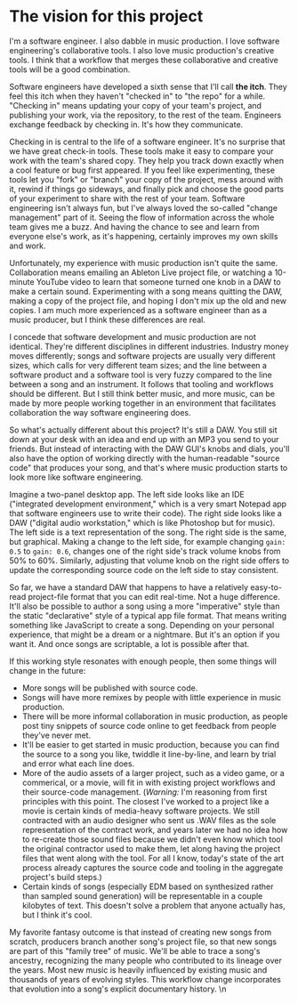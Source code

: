 # The vision for this project

I'm a software engineer. I also dabble in music production. I love software
engineering's collaborative tools. I also love music production's creative
tools. I think that a workflow that merges these collaborative and creative
tools will be a good combination.

Software engineers have developed a sixth sense that I'll call **the itch**.
They feel this itch when they haven't "checked in" to "the repo" for a while.
"Checking in" means updating your copy of your team's project, and publishing
your work, via the repository, to the rest of the team. Engineers exchange
feedback by checking in. It's how they communicate.

Checking in is central to the life of a software engineer. It's no surprise that
we have great check-in tools. These tools make it easy to compare your work with
the team's shared copy. They help you track down exactly when a cool feature or
bug first appeared. If you feel like experimenting, these tools let you "fork"
or "branch" your copy of the project, mess around with it, rewind if things go
sideways, and finally pick and choose the good parts of your experiment to share
with the rest of your team. Software engineering isn't always fun, but I've
always loved the so-called "change management" part of it. Seeing the flow of
information across the whole team gives me a buzz. And having the chance to see
and learn from everyone else's work, as it's happening, certainly improves my
own skills and work.

Unfortunately, my experience with music production isn't quite the same.
Collaboration means emailing an Ableton Live project file, or watching a
10-minute YouTube video to learn that someone turned one knob in a DAW to make a
certain sound. Experimenting with a song means quitting the DAW, making a copy
of the project file, and hoping I don't mix up the old and new copies. I am much
more experienced as a software engineer than as a music producer, but I think
these differences are real.

I concede that software development and music production are not identical.
They're different disciplines in different industries. Industry money moves
differently; songs and software projects are usually very different sizes, which
calls for very different team sizes; and the line between a software product and
a software tool is very fuzzy compared to the line between a song and an
instrument. It follows that tooling and workflows should be different. But I
still think better music, and more music, can be made by more people working
together in an environment that facilitates collaboration the way software
engineering does.

So what's actually different about this project? It's still a DAW. You still sit
down at your desk with an idea and end up with an MP3 you send to your friends.
But instead of interacting with the DAW GUI's knobs and dials, you'll also have
the option of working directly with the human-readable "source code" that
produces your song, and that's where music production starts to look more like
software engineering.

Imagine a two-panel desktop app. The left side looks like an IDE ("integrated
development environment," which is a very smart Notepad app that software
engineers use to write their code). The right side looks like a DAW ("digital
audio workstation," which is like Photoshop but for music). The left side is a
text representation of the song. The right side is the same, but graphical.
Making a change to the left side, for example changing `gain: 0.5` to `gain:
0.6`, changes one of the right side's track volume knobs from 50% to 60%.
Similarly, adjusting that volume knob on the right side offers to update the
corresponding source code on the left side to stay consistent.

So far, we have a standard DAW that happens to have a relatively easy-to-read
project-file format that you can edit real-time. Not a huge difference. It'll
also be possible to author a song using a more "imperative" style than the
static "declarative" style of a typical app file format. That means writing
something like JavaScript to create a song. Depending on your personal
experience, that might be a dream or a nightmare. But it's an option if you want
it. And once songs are scriptable, a lot is possible after that.

If this working style resonates with enough people, then some things will change
in the future:

- More songs will be published with source code.
- Songs will have more remixes by people with little experience in music
  production.
- There will be more informal collaboration in music production, as people post
  tiny snippets of source code online to get feedback from people they've never
  met.
- It'll be easier to get started in music production, because you can find the
  source to a song you like, twiddle it line-by-line, and learn by trial and
  error what each line does.
- More of the audio assets of a larger project, such as a video game, or a
  commerical, or a movie, will fit in with existing project workflows and their
  source-code management. (*Warning:* I'm reasoning from first principles with
  this point. The closest I've worked to a project like a movie is certain kinds
  of media-heavy software projects. We still contracted with an audio designer
  who sent us .WAV files as the sole representation of the contract work, and
  years later we had no idea how to re-create those sound files because we
  didn't even know which tool the original contractor used to make them, let
  along having the project files that went along with the tool. For all I know,
  today's state of the art process already captures the source code and tooling
  in the aggregate project's build steps.)
- Certain kinds of songs (especially EDM based on synthesized rather than
  sampled sound generation) will be representable in a couple kilobytes of text.
  This doesn't solve a problem that anyone actually has, but I think it's cool.

My favorite fantasy outcome is that instead of creating new songs from scratch,
producers branch another song's project file, so that new songs are part of this
"family tree" of music. We'll be able to trace a song's ancestry, recognizing
the many people who contributed to its lineage over the years. Most new music is
heavily influenced by existing music and thousands of years of evolving styles.
This workflow change incorporates that evolution into a song's explicit
documentary history. \n
